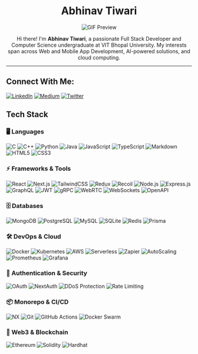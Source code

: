<div align="center">
  <h1>Abhinav Tiwari</h1>
  <img src="https://github.com/tiwaryfied/tiwaryfied/blob/main/AbhinavTiwari.gif" alt="GIF Preview" />
  
  <p>Hi there! I'm <b>Abhinav Tiwari</b>, a passionate Full Stack Developer and Computer Science undergraduate at VIT Bhopal University. My interests span across Web and Mobile App Development, AI-powered solutions, and cloud computing.</p>
</div>


---

## Connect With Me:
[![LinkedIn](https://img.shields.io/badge/LinkedIn-%230077B5.svg?style=for-the-badge&logo=linkedin&logoColor=white)](https://linkedin.com/in/abhinavspeakss)
[![Medium](https://img.shields.io/badge/Medium-12100E?style=for-the-badge&logo=medium&logoColor=white)](https://medium.com/@_abhinavtiwari_)
[![Twitter](https://img.shields.io/badge/Twitter-%231DA1F2.svg?style=for-the-badge&logo=twitter&logoColor=white)](https://twitter.com/tiwaryfied)

## Tech Stack

### 🖥️ Languages
![C](https://img.shields.io/badge/C-%2300599C.svg?style=for-the-badge&logo=c&logoColor=white)
![C++](https://img.shields.io/badge/C++-%2300599C.svg?style=for-the-badge&logo=c%2B%2B&logoColor=white)
![Python](https://img.shields.io/badge/Python-%233776AB.svg?style=for-the-badge&logo=python&logoColor=white)
![Java](https://img.shields.io/badge/Java-%23ED8B00.svg?style=for-the-badge&logo=java&logoColor=white)
![JavaScript](https://img.shields.io/badge/JavaScript-%23F7DF1E.svg?style=for-the-badge&logo=javascript&logoColor=black)
![TypeScript](https://img.shields.io/badge/TypeScript-%23007ACC.svg?style=for-the-badge&logo=typescript&logoColor=white)
![Markdown](https://img.shields.io/badge/Markdown-%23000000.svg?style=for-the-badge&logo=markdown&logoColor=white)
![HTML5](https://img.shields.io/badge/HTML5-%23E34F26.svg?style=for-the-badge&logo=html5&logoColor=white)
![CSS3](https://img.shields.io/badge/CSS3-%231572B6.svg?style=for-the-badge&logo=css3&logoColor=white)

### ⚡ Frameworks & Tools
![React](https://img.shields.io/badge/React-%2361DAFB.svg?style=for-the-badge&logo=react&logoColor=black)
![Next.js](https://img.shields.io/badge/Next.js-%23000000.svg?style=for-the-badge&logo=next.js&logoColor=white)
![TailwindCSS](https://img.shields.io/badge/TailwindCSS-%2338B2AC.svg?style=for-the-badge&logo=tailwind-css&logoColor=white)
![Redux](https://img.shields.io/badge/Redux-%23764ABC.svg?style=for-the-badge&logo=redux&logoColor=white)
![Recoil](https://img.shields.io/badge/Recoil-%2361DAFB.svg?style=for-the-badge&logo=react&logoColor=black)
![Node.js](https://img.shields.io/badge/Node.js-%2343853D.svg?style=for-the-badge&logo=node.js&logoColor=white)
![Express.js](https://img.shields.io/badge/Express.js-%23404D59.svg?style=for-the-badge&logo=express&logoColor=white)
![GraphQL](https://img.shields.io/badge/GraphQL-E10098.svg?style=for-the-badge&logo=graphql&logoColor=white)
![JWT](https://img.shields.io/badge/JWT-%23000000.svg?style=for-the-badge&logo=json-web-tokens&logoColor=white)
![gRPC](https://img.shields.io/badge/gRPC-%23009688.svg?style=for-the-badge&logo=grpc&logoColor=white)
![WebRTC](https://img.shields.io/badge/WebRTC-%23FF9800.svg?style=for-the-badge&logo=webrtc&logoColor=white)
![WebSockets](https://img.shields.io/badge/WebSockets-%2300ACD7.svg?style=for-the-badge&logo=websocket&logoColor=white)
![OpenAPI](https://img.shields.io/badge/OpenAPI-%23008080.svg?style=for-the-badge&logo=openapiinitiative&logoColor=white)

### 🗄️ Databases
![MongoDB](https://img.shields.io/badge/MongoDB-%2347A248.svg?style=for-the-badge&logo=mongodb&logoColor=white)
![PostgreSQL](https://img.shields.io/badge/PostgreSQL-%23336791.svg?style=for-the-badge&logo=postgresql&logoColor=white)
![MySQL](https://img.shields.io/badge/MySQL-%2300f.svg?style=for-the-badge&logo=mysql&logoColor=white)
![SQLite](https://img.shields.io/badge/SQLite-%23003B57.svg?style=for-the-badge&logo=sqlite&logoColor=white)
![Redis](https://img.shields.io/badge/Redis-%23DC382D.svg?style=for-the-badge&logo=redis&logoColor=white)
![Prisma](https://img.shields.io/badge/Prisma-%23000000.svg?style=for-the-badge&logo=prisma&logoColor=white)

### 🛠 DevOps & Cloud
![Docker](https://img.shields.io/badge/Docker-%230db7ed.svg?style=for-the-badge&logo=docker&logoColor=white)
![Kubernetes](https://img.shields.io/badge/Kubernetes-%23326CE5.svg?style=for-the-badge&logo=kubernetes&logoColor=white)
![AWS](https://img.shields.io/badge/AWS-%23FF9900.svg?style=for-the-badge&logo=amazon-aws&logoColor=white)
![Serverless](https://img.shields.io/badge/Serverless-%23FD5750.svg?style=for-the-badge&logo=serverless&logoColor=white)
![Zapier](https://img.shields.io/badge/Zapier-%23FF4A00.svg?style=for-the-badge&logo=zapier&logoColor=white)
![AutoScaling](https://img.shields.io/badge/AutoScaling-%23FCA311.svg?style=for-the-badge&logo=amazonaws&logoColor=white)
![Prometheus](https://img.shields.io/badge/Prometheus-%23E6522C.svg?style=for-the-badge&logo=prometheus&logoColor=white)
![Grafana](https://img.shields.io/badge/Grafana-%23F46800.svg?style=for-the-badge&logo=grafana&logoColor=white)

### 🔗 Authentication & Security
![OAuth](https://img.shields.io/badge/OAuth-%23E3008C.svg?style=for-the-badge&logo=oauth&logoColor=white)
![NextAuth](https://img.shields.io/badge/NextAuth-%23000000.svg?style=for-the-badge&logo=next.js&logoColor=white)
![DDoS Protection](https://img.shields.io/badge/DDoS%20Protection-%23FF0000.svg?style=for-the-badge&logo=cloudflare&logoColor=white)
![Rate Limiting](https://img.shields.io/badge/Rate%20Limiting-%23E65100.svg?style=for-the-badge&logo=apache&logoColor=white)

### 📦 Monorepo & CI/CD
![NX](https://img.shields.io/badge/NX-%23007ACC.svg?style=for-the-badge&logo=nrwl&logoColor=white)
![Git](https://img.shields.io/badge/Git-%23F05033.svg?style=for-the-badge&logo=git&logoColor=white)
![GitHub Actions](https://img.shields.io/badge/GitHub%20Actions-%232671E5.svg?style=for-the-badge&logo=githubactions&logoColor=white)
![Docker Swarm](https://img.shields.io/badge/Docker%20Swarm-%230db7ed.svg?style=for-the-badge&logo=docker&logoColor=white)

### 🔗 Web3 & Blockchain
![Ethereum](https://img.shields.io/badge/Ethereum-%233C3C3D.svg?style=for-the-badge&logo=ethereum&logoColor=white)
![Solidity](https://img.shields.io/badge/Solidity-%23363636.svg?style=for-the-badge&logo=solidity&logoColor=white)
![Hardhat](https://img.shields.io/badge/Hardhat-%23FFCB05.svg?style=for-the-badge&logo=hardhat&logoColor=black)






